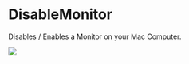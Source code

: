 DisableMonitor
==============
Disables / Enables a Monitor on your Mac Computer.



![](https://raw.githubusercontent.com/Eun/DisableMonitor/res/screenshot1.png)
